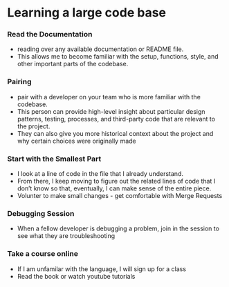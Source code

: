 # Learning a large code base


### Read the Documentation
- reading over any available documentation or README file.
- This allows me to become familiar with the setup, functions, style, and other important parts of the codebase.

### Pairing
- pair with a developer on your team who is more familiar with the codebase. 
- This person can provide high-level insight about particular design patterns, testing, processes, and third-party code that are relevant to the project.
- They can also give you more historical context about the project and why certain choices were originally made

### Start with the Smallest Part
- I look at a line of code in the file that I already understand. 
- From there, I keep moving to figure out the related lines of code that I don’t know so that, eventually, I can make sense of the entire piece.
- Volunter to make small changes - get comfortable with Merge Requests

### Debugging Session
- When a fellow developer is debugging a problem, join in the session to see what they are troubleshooting


### Take a course online
- If I am unfamilar with the language, I will sign up for a class
- Read the book or watch youtube tutorials


